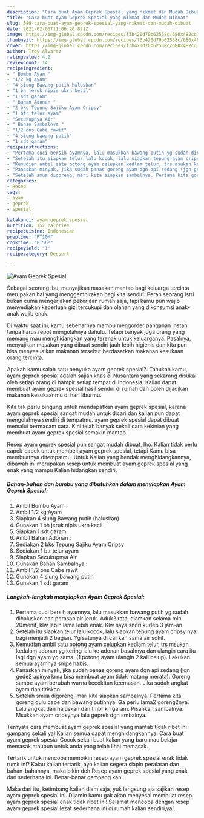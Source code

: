 ```yaml
---
description: "Cara buat Ayam Geprek Spesial yang nikmat dan Mudah Dibuat"
title: "Cara buat Ayam Geprek Spesial yang nikmat dan Mudah Dibuat"
slug: 580-cara-buat-ayam-geprek-spesial-yang-nikmat-dan-mudah-dibuat
date: 2021-02-05T11:06:20.821Z
image: https://img-global.cpcdn.com/recipes/f3b420d70b62558c/680x482cq70/ayam-geprek-spesial-foto-resep-utama.jpg
thumbnail: https://img-global.cpcdn.com/recipes/f3b420d70b62558c/680x482cq70/ayam-geprek-spesial-foto-resep-utama.jpg
cover: https://img-global.cpcdn.com/recipes/f3b420d70b62558c/680x482cq70/ayam-geprek-spesial-foto-resep-utama.jpg
author: Troy Alvarez
ratingvalue: 4.2
reviewcount: 14
recipeingredient:
- " Bumbu Ayam "
- "1/2 kg Ayam"
- "4 siung Bawang putih haluskan"
- "1 bh jeruk nipis ukrn kecil"
- "1 sdt garam"
- " Bahan Adonan "
- "2 bks Tepung Sajiku Ayam Cripsy"
- "1 btr telur ayam"
- "Secukupnya Air"
- " Bahan Sambalnya "
- "1/2 ons Cabe rawit"
- "4 siung bawang putih"
- "1 sdt garam"
recipeinstructions:
- "Pertama cuci bersih ayamnya, lalu masukkan bawang putih yg sudah dihaluskan dan perasan air jeruk. Aduk2 rata, diamkan selama min 20menit, klw lebih lama lebih enak. Klw saya sndri kurleb 3 jam-an."
- "Setelah itu siapkan telur lalu kocok, lalu siapkan tepung ayam cripsy nya bagi menjadi 2 bagian. Yg satunya di cairkan sama air sdkit."
- "Kemudian ambil satu potong ayam celupkan kedlam telur, trs msukan kedalam adonan yg kering lalu ke adonan basahnya dan ulangin cara itu lagi dgn ayam yg sama. (1 potong ayam ulangin 2 kali celup). Lakukan semua ayamnya smpe habis."
- "Panaskan minyak, jika sudah panas goreng ayam dgn api sedang (jgn gede2 apinya krna bisa membuat ayam tidak matang merata). Goreng sampe ayam berubah warna kecokltan keemasan. Jika sudah angkat ayam dan tiriskan."
- "Setelah smua digoreng, mari kita siapkan sambalnya. Pertama kita goreng dulu cabe dan bawang putihnya. Ga perlu lama2 goreng2nya. Lalu angkat dan haluskan dan tmbhkn garam. Pisahkan sambalnya. Msukkan ayam cripsynya lalu geprek dgn smbalnya."
categories:
- Resep
tags:
- ayam
- geprek
- spesial

katakunci: ayam geprek spesial 
nutrition: 152 calories
recipecuisine: Indonesian
preptime: "PT10M"
cooktime: "PT56M"
recipeyield: "1"
recipecategory: Dessert

---
```



![Ayam Geprek Spesial](https://img-global.cpcdn.com/recipes/f3b420d70b62558c/680x482cq70/ayam-geprek-spesial-foto-resep-utama.jpg)

Sebagai seorang ibu, menyajikan masakan mantab bagi keluarga tercinta merupakan hal yang menggembirakan bagi kita sendiri. Peran seorang istri bukan cuma mengerjakan pekerjaan rumah saja, tapi kamu pun wajib menyediakan keperluan gizi tercukupi dan olahan yang dikonsumsi anak-anak wajib enak.

Di waktu  saat ini, kamu sebenarnya mampu mengorder panganan instan tanpa harus repot mengolahnya dahulu. Tetapi banyak juga orang yang memang mau menghidangkan yang terenak untuk keluarganya. Pasalnya, menyajikan masakan yang dibuat sendiri jauh lebih higienis dan kita pun bisa menyesuaikan makanan tersebut berdasarkan makanan kesukaan orang tercinta. 



Apakah kamu salah satu penyuka ayam geprek spesial?. Tahukah kamu, ayam geprek spesial adalah sajian khas di Nusantara yang sekarang disukai oleh setiap orang di hampir setiap tempat di Indonesia. Kalian dapat membuat ayam geprek spesial hasil sendiri di rumah dan boleh dijadikan makanan kesukaanmu di hari liburmu.

Kita tak perlu bingung untuk mendapatkan ayam geprek spesial, karena ayam geprek spesial sangat mudah untuk dicari dan kalian pun dapat mengolahnya sendiri di tempatmu. ayam geprek spesial dapat dibuat memalui bermacam cara. Kini telah banyak sekali cara kekinian yang membuat ayam geprek spesial semakin mantap.

Resep ayam geprek spesial pun sangat mudah dibuat, lho. Kalian tidak perlu capek-capek untuk membeli ayam geprek spesial, tetapi Kamu bisa membuatnya ditempatmu. Untuk Kalian yang hendak menghidangkannya, dibawah ini merupakan resep untuk membuat ayam geprek spesial yang enak yang mampu Kalian hidangkan sendiri.

<!--inarticleads1-->

##### Bahan-bahan dan bumbu yang dibutuhkan dalam menyiapkan Ayam Geprek Spesial:

1. Ambil  Bumbu Ayam :
1. Ambil 1/2 kg Ayam
1. Siapkan 4 siung Bawang putih (haluskan)
1. Gunakan 1 bh jeruk nipis ukrn kecil
1. Siapkan 1 sdt garam
1. Ambil  Bahan Adonan :
1. Sediakan 2 bks Tepung Sajiku Ayam Cripsy
1. Sediakan 1 btr telur ayam
1. Siapkan Secukupnya Air
1. Gunakan  Bahan Sambalnya :
1. Ambil 1/2 ons Cabe rawit
1. Gunakan 4 siung bawang putih
1. Gunakan 1 sdt garam




<!--inarticleads2-->

##### Langkah-langkah menyiapkan Ayam Geprek Spesial:

1. Pertama cuci bersih ayamnya, lalu masukkan bawang putih yg sudah dihaluskan dan perasan air jeruk. Aduk2 rata, diamkan selama min 20menit, klw lebih lama lebih enak. Klw saya sndri kurleb 3 jam-an.
1. Setelah itu siapkan telur lalu kocok, lalu siapkan tepung ayam cripsy nya bagi menjadi 2 bagian. Yg satunya di cairkan sama air sdkit.
1. Kemudian ambil satu potong ayam celupkan kedlam telur, trs msukan kedalam adonan yg kering lalu ke adonan basahnya dan ulangin cara itu lagi dgn ayam yg sama. (1 potong ayam ulangin 2 kali celup). Lakukan semua ayamnya smpe habis.
1. Panaskan minyak, jika sudah panas goreng ayam dgn api sedang (jgn gede2 apinya krna bisa membuat ayam tidak matang merata). Goreng sampe ayam berubah warna kecokltan keemasan. Jika sudah angkat ayam dan tiriskan.
1. Setelah smua digoreng, mari kita siapkan sambalnya. Pertama kita goreng dulu cabe dan bawang putihnya. Ga perlu lama2 goreng2nya. Lalu angkat dan haluskan dan tmbhkn garam. Pisahkan sambalnya. Msukkan ayam cripsynya lalu geprek dgn smbalnya.




Ternyata cara membuat ayam geprek spesial yang mantab tidak ribet ini gampang sekali ya! Kalian semua dapat menghidangkannya. Cara buat ayam geprek spesial Cocok sekali buat kalian yang baru mau belajar memasak ataupun untuk anda yang telah lihai memasak.

Tertarik untuk mencoba membikin resep ayam geprek spesial enak tidak rumit ini? Kalau kalian tertarik, ayo kalian segera siapin peralatan dan bahan-bahannya, maka bikin deh Resep ayam geprek spesial yang enak dan sederhana ini. Benar-benar gampang kan. 

Maka dari itu, ketimbang kalian diam saja, yuk langsung aja sajikan resep ayam geprek spesial ini. Dijamin kamu gak akan menyesal membuat resep ayam geprek spesial enak tidak ribet ini! Selamat mencoba dengan resep ayam geprek spesial lezat sederhana ini di rumah kalian sendiri,ya!.

